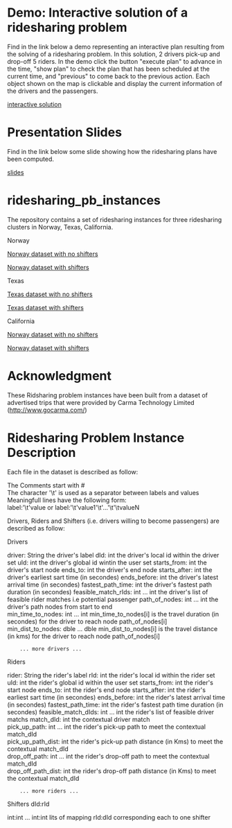 
# Demo: Interactive solution of a ridesharing problem

Find in the link below a demo representing an interactive plan resulting from the solving of a ridesharing problem. In this solution, 2 drivers pick-up and drop-off 5 riders.
In the demo click the button "execute plan" to advance in the time, "show plan" to check the plan that has been scheduled at the current time, and "previous" to come back to the previous action. Each object shown on the map is clickable and display the current information of the drivers and the passengers.

<a href="http://ucc.insight-centre.org/varmant/scenarioDemo/test_nbReqs_5_nbVehs_2_start.html"> interactive solution </a>

# Presentation Slides

Find in the link below some slide showing how the ridesharing plans have been computed.

<a href="http://ucc.insight-centre.org/varmant/presentationDemoSlides/presentationDemo18.pdf"> slides </a>

# ridesharing_pb_instances

The repository contains a set of ridesharing instances for three ridesharing clusters in Norway, Texas, California.

Norway

<a href="http://ucc.insight-centre.org/varmant/rsp_instances/Norway_noShifters_dayId1_nbMonths24.tar.gz"> Norway dataset with no shifters  </a>

<a href="http://ucc.insight-centre.org/varmant/rsp_instances/Norway_withShifters_dayId1_nbMonths24.tar.gz"> Norway dataset with shifters </a>

Texas

<a href="http://ucc.insight-centre.org/varmant/rsp_instances/Texas_noShifters_dayId1_nbMonths9.tar.gz"> Texas dataset with no shifters </a>

<a href="http://ucc.insight-centre.org/varmant/rsp_instances/Texas_withShifters_dayId1_nbMonths9.tar.gz"> Texas dataset with shifters </a>

California

<a href="http://ucc.insight-centre.org/varmant/rsp_instances/California_noShifters_dayId1_nbMonths9.tar.gz"> Norway dataset with no shifters </a>

<a href="http://ucc.insight-centre.org/varmant/rsp_instances/California_withShifters_dayId1_nbMonths9.tar.gz"> Norway dataset with shifters</a>



# Acknowledgment

These Ridsharing problem instances have been built from a dataset of advertised trips that were provided by Carma Technology Limited (http://www.gocarma.com/)

# Ridesharing Problem Instance Description

Each file in the dataset is described as follow:

The Comments start with #  
The character '\t' is used as a separator between labels and values  
Meaningfull lines have the following form:  
     label:'\t'value or 
     label:'\t'value1'\t'...'\t'\tvalueN 

Drivers, Riders and Shifters (i.e. drivers willing to become passengers) are described as follow:

Drivers 

 driver:  String                         the driver's label
  dId:  int                              the driver's local id within the driver set 
  uId:  int                              the driver's global id wintin the user set
  starts_from:  int                      the driver's start node 
  ends_to:  int                          the driver's end node 
  starts_after:  int                     the driver's earliest sart time (in secondes)
  ends_before:  int                      the driver's latest arrival time (in secondes)
  fastest_path_time:  int                the driver's fastest path duration (in secondes)
  feasible_match_rIds:  int ... int      the driver's list of feasible rider matches i.e potential passenger 
  path_of_nodes:  int ... int            the driver's path nodes from start to end  
  min_time_to_nodes:  int ... int        min_time_to_nodes[i] is the travel duration (in secondes) for the driver to reach node path_of_nodes[i]  
  min_dist_to_nodes:  dble ... dble      min_dist_to_nodes[i] is the travel distance (in kms) for the driver to reach node path_of_nodes[i]  

 		... more drivers ...


 Riders
 
 rider:  String                          the rider's label 
  rId:  int                              the rider's local id  within the rider set 
  uId:  int                              the rider's global id  within the user set
  starts_from:  int                      the rider's start node 
  ends_to:  int                          the rider's end node 
  starts_after:  int                     the rider's  earliest sart time (in secondes)
  ends_before:  int                      the rider's latest arrival time (in secondes)
  fastest_path_time:  int                the rider's fastest path time duration (in secondes)
  feasible_match_dIds:  int ... int      the rider's list of feasible driver matchs 
  match_dId:  int                       the contextual driver match  
  pick_up_path:  int ... int           the rider's pick-up path to meet the contextual match_dId  
  pick_up_path_dist:  int              the rider's pick-up path distance (in Kms) to meet the contextual match_dId  
  drop_off_path:  int ... int          the rider's drop-off path to meet the contextual match_dId  
  drop_off_path_dist:  int             the rider's drop-off path distance (in Kms) to meet the contextual match_dId  

		... more riders ...


 Shifters dId:rId 

int:int	... int:int    					lits of mapping rId:dId corresponding each to one shifter 







